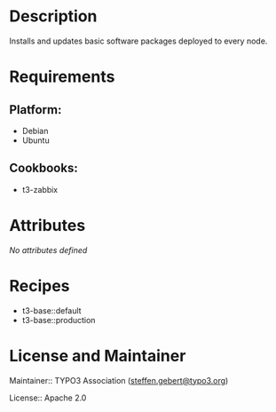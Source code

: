 # Description

Installs and updates basic software packages deployed to every node.

# Requirements

## Platform:

* Debian
* Ubuntu

## Cookbooks:

* t3-zabbix

# Attributes

*No attributes defined*

# Recipes

* t3-base::default
* t3-base::production

# License and Maintainer

Maintainer:: TYPO3 Association (<steffen.gebert@typo3.org>)

License:: Apache 2.0
